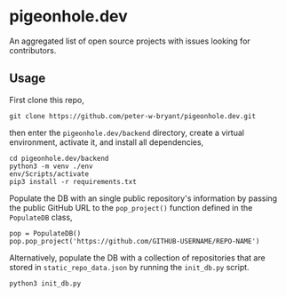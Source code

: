 # pigeonhole.dev
An aggregated list of open source projects with issues looking for contributors.

## Usage
First clone this repo,
```{bash}
git clone https://github.com/peter-w-bryant/pigeonhole.dev.git
```
then enter the `pigeonhole.dev/backend` directory, create a virtual environment, activate it, and install all dependencies,
```{bash}
cd pigeonhole.dev/backend
python3 -m venv ./env
env/Scripts/activate
pip3 install -r requirements.txt
```
Populate the DB with an single public repository's information by passing the public GitHub URL to the `pop_project()` function defined in the `PopulateDB` class,
```{python3}
pop = PopulateDB()
pop.pop_project('https://github.com/GITHUB-USERNAME/REPO-NAME')
```
Alternatively, populate the DB with a collection of repositories that are stored in `static_repo_data.json` by running the `init_db.py` script.
```{python3}
python3 init_db.py
```
